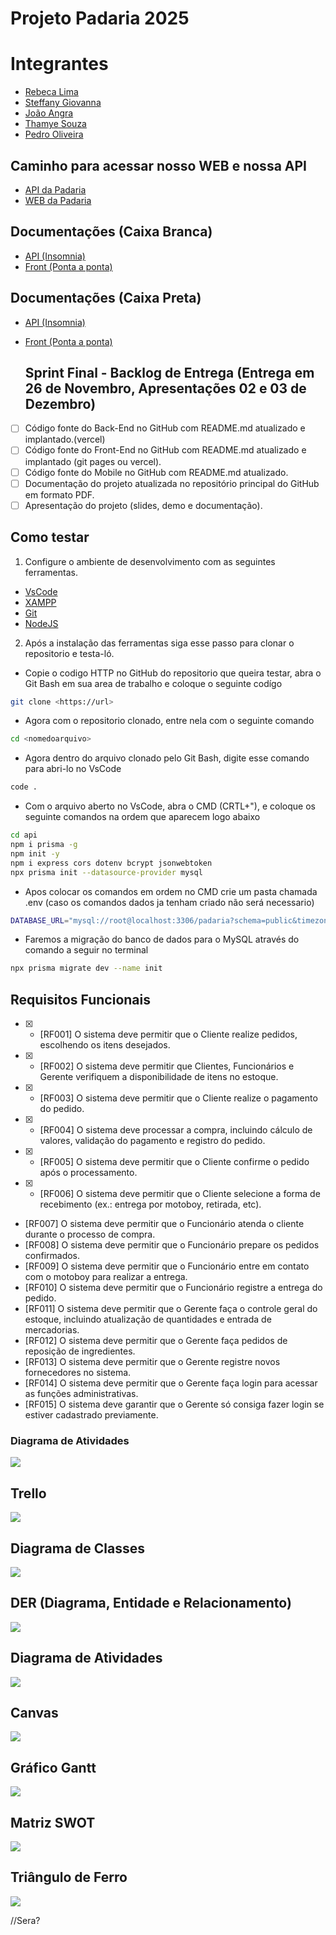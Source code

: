 # Projeto Padaria 2025

# **Integrantes**
- [Rebeca Lima](https://github.com/Rebecaalimaa)
- [Steffany Giovanna](https://github.com/steffanygiovanna)
- [João Angra](https://github.com/joaoangra)
- [Thamye Souza](https://github.com/thamyeS)
- [Pedro Oliveira](https://github.com/Pedrokk52)

## Caminho para acessar nosso WEB e nossa API
- [API da Padaria](https://github.com/Rebecaalimaa/padaria-api)
- [WEB da Padaria](https://github.com/joaoangra/Web-Padaria-2025)

## Documentações (Caixa Branca)
- [API (Insomnia)](/Relatório%20de%20testes%20Caixa%20Branca%20(Insomnia).pdf)
- [Front (Ponta a ponta)](/Relatório%20de%20testes%20Caixa%20Branca%20(front).pdf)
  
## Documentações (Caixa Preta)
- [API (Insomnia)](/Relatorio%20de%20testes%20Caixa%20Preta%20(Insominia).pdf)
- [Front (Ponta a ponta)]( )
  
  ## Sprint Final - Backlog de Entrega (Entrega em 26 de Novembro, Apresentações 02 e 03 de Dezembro)
- [ ] Código fonte do Back-End no GitHub com README.md atualizado e implantado.(vercel)
- [ ] Código fonte do Front-End no GitHub com README.md atualizado e implantado (git pages ou vercel).
- [ ] Código fonte do Mobile no GitHub com README.md atualizado.
- [ ] Documentação do projeto atualizada no repositório principal do GitHub em formato PDF.
- [ ] Apresentação do projeto (slides, demo e documentação).
  
## Como testar 
1. Configure o ambiente de desenvolvimento com as seguintes ferramentas.

- [VsCode](https://code.visualstudio.com/)
- [XAMPP](https://www.apachefriends.org/pt_br/index.html)
- [Git](https://git-scm.com/downloads)
- [NodeJS](https://nodejs.org/pt)

2. Após a instalação das ferramentas siga esse passo para clonar o repositorio e testa-ló.

- Copie o codigo HTTP no GitHub do repositorio que queira testar, abra o Git Bash em sua area de trabalho e coloque o seguinte codígo

```bash
git clone <https://url>
```

- Agora com o repositorio clonado, entre nela com o seguinte comando

```bash
cd <nomedoarquivo>
```

- Agora dentro do arquivo clonado pelo Git Bash, digite esse comando para abri-lo no VsCode

```bash
code .
```

- Com o arquivo aberto no VsCode, abra o CMD (CRTL+"), e coloque os seguinte comandos na ordem que aparecem logo abaixo

```bash
cd api
npm i prisma -g
npm init -y
npm i express cors dotenv bcrypt jsonwebtoken
npx prisma init --datasource-provider mysql
```

- Apos colocar os comandos em ordem no CMD crie um pasta chamada .env (caso os comandos dados ja tenham criado não será necessario)

```bash
DATABASE_URL="mysql://root@localhost:3306/padaria?schema=public&timezone=UTC"
```

- Faremos a migração do banco de dados para o MySQL através do comando a seguir no terminal

```bash
npx prisma migrate dev --name init
```

## Requisitos Funcionais

- [x] - [RF001] O sistema deve permitir que o Cliente realize pedidos, escolhendo os itens desejados.
- [x] - [RF002] O sistema deve permitir que Clientes, Funcionários e Gerente verifiquem a disponibilidade de itens no estoque.
- [x] - [RF003] O sistema deve permitir que o Cliente realize o pagamento do pedido.
- [x] - [RF004] O sistema deve processar a compra, incluindo cálculo de valores, validação do pagamento e registro do pedido.
- [x] - [RF005] O sistema deve permitir que o Cliente confirme o pedido após o processamento.
- [x] - [RF006] O sistema deve permitir que o Cliente selecione a forma de recebimento (ex.: entrega por motoboy, retirada, etc).
- [RF007] O sistema deve permitir que o Funcionário atenda o cliente durante o processo de compra.
- [RF008] O sistema deve permitir que o Funcionário prepare os pedidos confirmados.
- [RF009] O sistema deve permitir que o Funcionário entre em contato com o motoboy para realizar a entrega.
- [RF010] O sistema deve permitir que o Funcionário registre a entrega do pedido.
- [RF011] O sistema deve permitir que o Gerente faça o controle geral do estoque, incluindo atualização de quantidades e entrada de mercadorias.
- [RF012] O sistema deve permitir que o Gerente faça pedidos de reposição de ingredientes.
- [RF013] O sistema deve permitir que o Gerente registre novos fornecedores no sistema.
- [RF014] O sistema deve permitir que o Gerente faça login para acessar as funções administrativas.
- [RF015] O sistema deve garantir que o Gerente só consiga fazer login se estiver cadastrado previamente.

### Diagrama de Atividades

![](./docs/Diagrama%20Cantina.png)

## Trello
![](./docs/Trello.png)

## Diagrama de Classes
![](./docs/Diagrama_de_Classes.png)

## DER (Diagrama, Entidade e Relacionamento)
![](./docs/DER%20padaria.png)

## Diagrama de Atividades
![](./docs/Captura%20de%20tela%202025-06-18%20084534.png)

## Canvas
![](./docs/Canvas.png)

## Gráfico Gantt
![](./docs/gant.jpeg)

## Matriz SWOT
![](./docs/swot.jpeg)

## Triângulo de Ferro
![](./docs/Triangulo.png)

//Sera?

